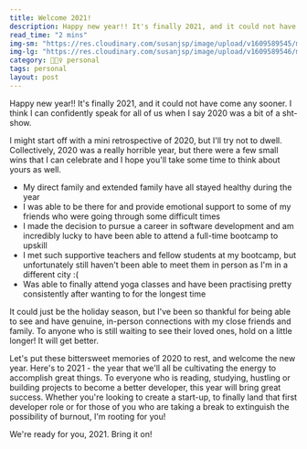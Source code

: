 ```yaml
---
title: Welcome 2021!
description: Happy new year!! It's finally 2021, and it could not have come any sooner. I think I can confidently speak for all of us when I say 2020 was a bit of a sht-show.
read_time: "2 mins"
img-sm: "https://res.cloudinary.com/susanjsp/image/upload/v1609589545/my-blog/2021-sm_tprhpr.png"
img-lg: "https://res.cloudinary.com/susanjsp/image/upload/v1609589546/my-blog/2021-lg_c6sj3q.png"
category: 💁🏻‍♀️ personal
tags: personal
layout: post
---
```


Happy new year!! It's finally 2021, and it could not have come any sooner. I think I can confidently speak for all of us when I say 2020 was a bit of a sht-show. <!--break-->

I might start off with a mini retrospective of 2020, but I'll try not to dwell. Collectively, 2020 was a really horrible year, but there were a few small wins that I can celebrate and I hope you'll take some time to think about yours as well.

- My direct family and extended family have all stayed healthy during the year
- I was able to be there for and provide emotional support to some of my friends who were going through some difficult times
- I made the decision to pursue a career in software development and am incredibly lucky to have been able to attend a full-time bootcamp to upskill
- I met such supportive teachers and fellow students at my bootcamp, but unfortunately still haven't been able to meet them in person as I'm in a different city :(
- Was able to finally attend yoga classes and have been practising pretty consistently after wanting to for the longest time


It could just be the holiday season, but I've been so thankful for being able to see and have genuine, in-person connections with my close friends and family. To anyone who is still waiting to see their loved ones, hold on a little longer! It will get better.

Let's put these bittersweet memories of 2020 to rest, and welcome the new year. Here's to 2021 - the year that we'll all be cultivating the energy to accomplish great things. To everyone who is reading, studying, hustling or building projects to become a better developer, this year will bring great success. Whether you're looking to create a start-up, to finally land that first developer role or for those of you who are taking a break to extinguish the possibility of burnout, I'm rooting for you!

We're ready for you, 2021. Bring it on!


